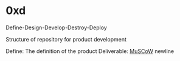 # 0xd
Define-Design-Develop-Destroy-Deploy

Structure of repository for product development

Define:  The definition of the product
    Deliverable: [MuSCoW](./Define/MuSCoW.md)
    newline
